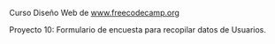 Curso Diseño Web de www.freecodecamp.org

Proyecto 10: Formulario de encuesta para recopilar datos de Usuarios.
